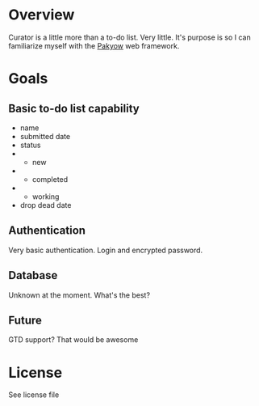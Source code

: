 ﻿Overview
========
Curator is a little more than a to-do list. Very little. It's purpose is so I can familiarize myself with the [Pakyow][1] web framework.

Goals
=====
Basic to-do list capability
---------------------------

* name
* submitted date
* status
* * new
* * completed
* * working
* drop dead date

Authentication
--------------
Very basic authentication. Login and encrypted password.

Database
--------
Unknown at the moment. What's the best?

Future
------
GTD support? That would be awesome

License
=======
See license file


[1]: http:\\pakyow.com
